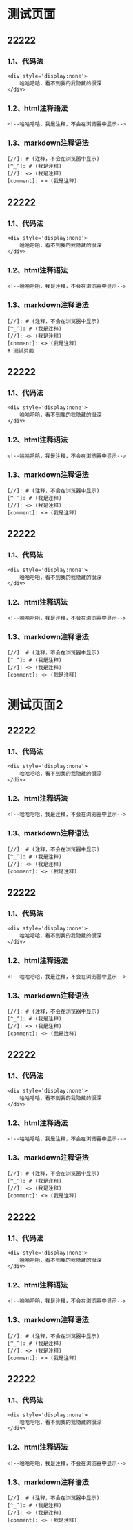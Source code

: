 
# 测试页面
## 22222
### 1.1、代码法
    <div style='display:none'>
        哈哈哈哈，看不到我的我隐藏的很深
    </div>
### 1.2、html注释语法
    <!--哈哈哈哈，我是注释，不会在浏览器中显示-->
### 1.3、markdown注释语法
    [//]: # (注释，不会在浏览器中显示)
    [^_^]: # (我是注释)
    [//]: <> (我是注释)
    [comment]: <> (我是注释)
## 22222
### 1.1、代码法
    <div style='display:none'>
        哈哈哈哈，看不到我的我隐藏的很深
    </div>
### 1.2、html注释语法
    <!--哈哈哈哈，我是注释，不会在浏览器中显示-->
### 1.3、markdown注释语法
    [//]: # (注释，不会在浏览器中显示)
    [^_^]: # (我是注释)
    [//]: <> (我是注释)
    [comment]: <> (我是注释)
    # 测试页面
## 22222
### 1.1、代码法
    <div style='display:none'>
        哈哈哈哈，看不到我的我隐藏的很深
    </div>
### 1.2、html注释语法
    <!--哈哈哈哈，我是注释，不会在浏览器中显示-->
### 1.3、markdown注释语法
    [//]: # (注释，不会在浏览器中显示)
    [^_^]: # (我是注释)
    [//]: <> (我是注释)
    [comment]: <> (我是注释)
## 22222
### 1.1、代码法
    <div style='display:none'>
        哈哈哈哈，看不到我的我隐藏的很深
    </div>
### 1.2、html注释语法
    <!--哈哈哈哈，我是注释，不会在浏览器中显示-->
### 1.3、markdown注释语法
    [//]: # (注释，不会在浏览器中显示)
    [^_^]: # (我是注释)
    [//]: <> (我是注释)
    [comment]: <> (我是注释)
# 测试页面2
## 22222
### 1.1、代码法
    <div style='display:none'>
        哈哈哈哈，看不到我的我隐藏的很深
    </div>
### 1.2、html注释语法
    <!--哈哈哈哈，我是注释，不会在浏览器中显示-->
### 1.3、markdown注释语法
    [//]: # (注释，不会在浏览器中显示)
    [^_^]: # (我是注释)
    [//]: <> (我是注释)
    [comment]: <> (我是注释)
## 22222
### 1.1、代码法
    <div style='display:none'>
        哈哈哈哈，看不到我的我隐藏的很深
    </div>
### 1.2、html注释语法
    <!--哈哈哈哈，我是注释，不会在浏览器中显示-->
### 1.3、markdown注释语法
    [//]: # (注释，不会在浏览器中显示)
    [^_^]: # (我是注释)
    [//]: <> (我是注释)
    [comment]: <> (我是注释)
## 22222
### 1.1、代码法
    <div style='display:none'>
        哈哈哈哈，看不到我的我隐藏的很深
    </div>
### 1.2、html注释语法
    <!--哈哈哈哈，我是注释，不会在浏览器中显示-->
### 1.3、markdown注释语法
    [//]: # (注释，不会在浏览器中显示)
    [^_^]: # (我是注释)
    [//]: <> (我是注释)
    [comment]: <> (我是注释)
## 22222
### 1.1、代码法
    <div style='display:none'>
        哈哈哈哈，看不到我的我隐藏的很深
    </div>
### 1.2、html注释语法
    <!--哈哈哈哈，我是注释，不会在浏览器中显示-->
### 1.3、markdown注释语法
    [//]: # (注释，不会在浏览器中显示)
    [^_^]: # (我是注释)
    [//]: <> (我是注释)
    [comment]: <> (我是注释)
## 22222
### 1.1、代码法
    <div style='display:none'>
        哈哈哈哈，看不到我的我隐藏的很深
    </div>
### 1.2、html注释语法
    <!--哈哈哈哈，我是注释，不会在浏览器中显示-->
### 1.3、markdown注释语法
    [//]: # (注释，不会在浏览器中显示)
    [^_^]: # (我是注释)
    [//]: <> (我是注释)
    [comment]: <> (我是注释)
